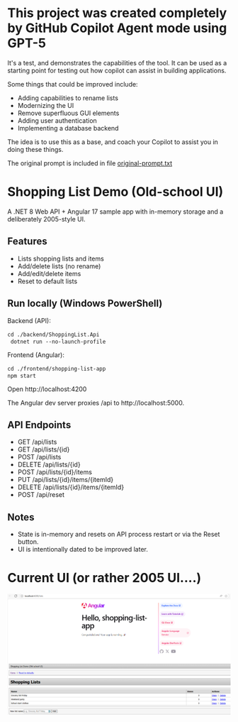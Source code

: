 # This project was created completely by GitHub Copilot Agent mode using GPT-5
It's a test, and demonstrates the capabilities of the tool.
It can be used as a starting point for testing out how copilot can assist in building applications.

Some things that could be improved include:

- Adding capabilities to rename lists
- Modernizing the UI
- Remove superfluous GUI elements
- Adding user authentication
- Implementing a database backend

The idea is to use this as a base, and coach your Copilot to assist you in doing these things.

The original prompt is included in file [original-prompt.txt](original-prompt.txt)


# Shopping List Demo (Old-school UI)

A .NET 8 Web API + Angular 17 sample app with in-memory storage and a deliberately 2005-style UI.

## Features
- Lists shopping lists and items
- Add/delete lists (no rename)
- Add/edit/delete items
- Reset to default lists

## Run locally (Windows PowerShell)

Backend (API):

```pwsh
cd ./backend/ShoppingList.Api
 dotnet run --no-launch-profile
```

Frontend (Angular):

```pwsh
cd ./frontend/shopping-list-app
npm start
```

Open http://localhost:4200

The Angular dev server proxies /api to http://localhost:5000.

## API Endpoints
- GET /api/lists
- GET /api/lists/{id}
- POST /api/lists
- DELETE /api/lists/{id}
- POST /api/lists/{id}/items
- PUT /api/lists/{id}/items/{itemId}
- DELETE /api/lists/{id}/items/{itemId}
- POST /api/reset

## Notes
- State is in-memory and resets on API process restart or via the Reset button.
- UI is intentionally dated to be improved later.

# Current UI (or rather 2005 UI....)
![Example UI](image.png)
